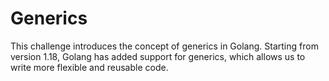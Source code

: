 # Generics

This challenge introduces the concept of generics in Golang. Starting from version 1.18, Golang has added support for generics, which allows us to write more flexible and reusable code.
